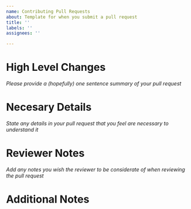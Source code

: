 ```yaml
---
name: Contributing Pull Requests
about: Template for when you submit a pull request
title: ''
labels: ''
assignees: ''

---
```


# High Level Changes
_Please provide a (hopefully) one sentence summary of your pull request_

# Necesary Details
_State any details in your pull request that you feel are necessary to understand it_

# Reviewer Notes
_Add any notes you wish the reviewer to be considerate of when reviewing the pull request_

# Additional Notes